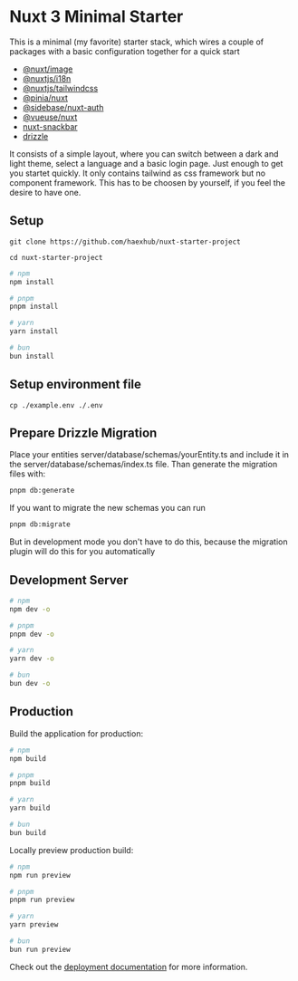 # Nuxt 3 Minimal Starter

This is a minimal (my favorite) starter stack, which wires a couple of packages with a basic configuration together for a quick start

- [@nuxt/image](https://image.nuxt.com/?utm_source=nuxt_website&utm_medium=modules)
- [@nuxtjs/i18n](https://nuxt.com/modules/i18n)
- [@nuxtjs/tailwindcss](https://nuxt.com/modules/tailwindcss)
- [@pinia/nuxt](https://nuxt.com/modules/pinia)
- [@sidebase/nuxt-auth](https://nuxt.com/modules/sidebase-auth)
- [@vueuse/nuxt](https://nuxt.com/modules/vueuse)
- [nuxt-snackbar](https://nuxt.com/modules/snackbar)
- [drizzle](https://orm.drizzle.team/)

It consists of a simple layout, where you can switch between a dark and light theme, select a language and a basic login page. Just enough to get you startet quickly.
It only contains tailwind as css framework but no component framework. This has to be choosen by yourself, if you feel the desire to have one.

## Setup

```
git clone https://github.com/haexhub/nuxt-starter-project
```

```
cd nuxt-starter-project
```

```bash
# npm
npm install

# pnpm
pnpm install

# yarn
yarn install

# bun
bun install
```

## Setup environment file

```
cp ./example.env ./.env
```

## Prepare Drizzle Migration

Place your entities server/database/schemas/yourEntity.ts and include it in the server/database/schemas/index.ts file. Than generate the migration files with:

```bash
pnpm db:generate
```

If you want to migrate the new schemas you can run

```bash
pnpm db:migrate
```

But in development mode you don't have to do this, because the migration plugin will do this for you automatically

## Development Server

```bash
# npm
npm dev -o

# pnpm
pnpm dev -o

# yarn
yarn dev -o

# bun
bun dev -o
```

## Production

Build the application for production:

```bash
# npm
npm build

# pnpm
pnpm build

# yarn
yarn build

# bun
bun build
```

Locally preview production build:

```bash
# npm
npm run preview

# pnpm
pnpm run preview

# yarn
yarn preview

# bun
bun run preview
```

Check out the [deployment documentation](https://nuxt.com/docs/getting-started/deployment) for more information.
